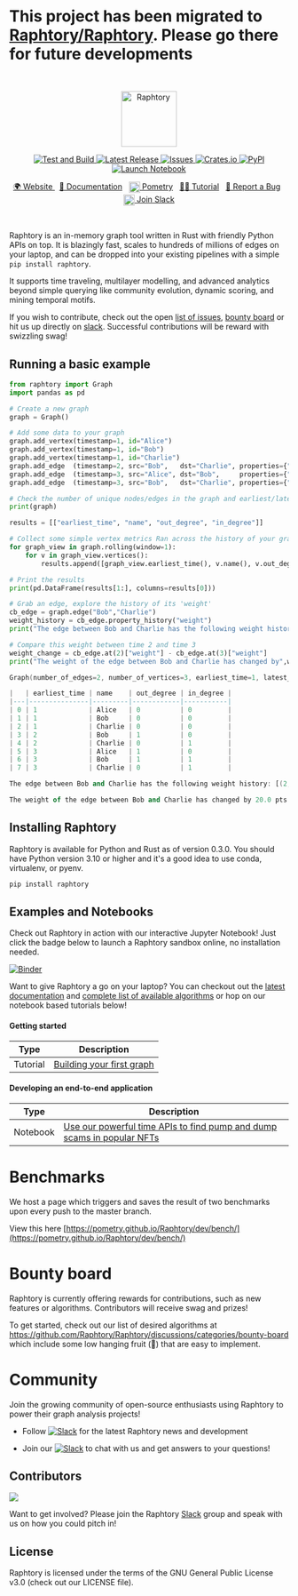 # This project has been migrated to [Raphtory/Raphtory](https://www.github.com/Raphtory/Raphtory). Please go there for future developments 

<br>
<p align="center">
  <img src="https://user-images.githubusercontent.com/6665739/130641943-fa7fcdb8-a0e7-4aa4-863f-3df61b5de775.png" alt="Raphtory" height="100"/>
</p>
<p align="center">
</p>

<p align="center">
<a href="https://github.com/Raphtory/Raphtory/actions/workflows/test.yml/badge.svg">
<img alt="Test and Build" src="https://github.com/Raphtory/Raphtory/actions/workflows/test.yml/badge.svg" />
</a>
<a href="https://github.com/Raphtory/Raphtory/releases">
<img alt="Latest Release" src="https://img.shields.io/github/v/release/Raphtory/Raphtory?color=brightgreen&include_prereleases" />
</a>
<a href="https://github.com/Raphtory/Raphtory/issues">
<img alt="Issues" src="https://img.shields.io/github/issues/Raphtory/Raphtory?color=brightgreen" />
</a>
<a href="https://crates.io/crates/raphtory">
<img alt="Crates.io" src="https://img.shields.io/crates/v/raphtory">
</a>
<a href="https://pypi.org/project/raphtory/">
<img alt="PyPI" src="https://img.shields.io/pypi/v/raphtory">
</a>

<a href="https://mybinder.org/v2/gh/Raphtory/Raphtory/master?labpath=examples%2Fpy%2Flotr%2Flotr.ipynb">
<img alt="Launch Notebook" src="https://mybinder.org/badge_logo.svg" />
</a>
</p>
<p align="center">
<a href="https://www.raphtory.com">🌍 Website </a>
&nbsp
<a href="https://docs.raphtory.com/">📒 Documentation</a>
&nbsp 
<a href="https://www.pometry.com"><img src="https://user-images.githubusercontent.com/6665739/202438989-2859f8b8-30fb-4402-820a-563049e1fdb3.png" height="20" align="center"/> Pometry</a> 
&nbsp
<a href="https://docs.raphtory.com/en/master/Introduction/ingestion.html">🧙🏻‍ Tutorial</a> 
&nbsp
<a href="https://github.com/Raphtory/Raphtory/issues">🐛 Report a Bug</a> 
&nbsp
<a href="https://join.slack.com/t/raphtory/shared_invite/zt-xbebws9j-VgPIFRleJFJBwmpf81tvxA"><img src="https://user-images.githubusercontent.com/6665739/154071628-a55fb5f9-6994-4dcf-be03-401afc7d9ee0.png" height="20" align="center"/> Join Slack</a> 
</p>

<br>

Raphtory is an in-memory graph tool written in Rust with friendly Python APIs on top. It is blazingly fast, scales to hundreds of millions of edges 
on your laptop, and can be dropped into your existing pipelines with a simple `pip install raphtory`.  

It supports time traveling, multilayer modelling, and advanced analytics beyond simple querying like community evolution, dynamic scoring, and mining temporal motifs.

If you wish to contribute, check out the open [list of issues](https://github.com/Pometry/Raphtory/issues), [bounty board](https://github.com/Raphtory/Raphtory/discussions/categories/bounty-board) or hit us up directly on [slack](https://join.slack.com/t/raphtory/shared_invite/zt-xbebws9j-VgPIFRleJFJBwmpf81tvxA). Successful contributions will be reward with swizzling swag!


## Running a basic example

```python
from raphtory import Graph
import pandas as pd

# Create a new graph
graph = Graph()

# Add some data to your graph
graph.add_vertex(timestamp=1, id="Alice")
graph.add_vertex(timestamp=1, id="Bob")
graph.add_vertex(timestamp=1, id="Charlie")
graph.add_edge  (timestamp=2, src="Bob",   dst="Charlie", properties={"weight":5.0})
graph.add_edge  (timestamp=3, src="Alice", dst="Bob",     properties={"weight":10.0})
graph.add_edge  (timestamp=3, src="Bob",   dst="Charlie", properties={"weight":-15.0})

# Check the number of unique nodes/edges in the graph and earliest/latest time seen.
print(graph)

results = [["earliest_time", "name", "out_degree", "in_degree"]]

# Collect some simple vertex metrics Ran across the history of your graph with a rolling window
for graph_view in graph.rolling(window=1):
    for v in graph_view.vertices():
        results.append([graph_view.earliest_time(), v.name(), v.out_degree(), v.in_degree()])

# Print the results
print(pd.DataFrame(results[1:], columns=results[0]))

# Grab an edge, explore the history of its 'weight' 
cb_edge = graph.edge("Bob","Charlie")
weight_history = cb_edge.property_history("weight")
print("The edge between Bob and Charlie has the following weight history:", weight_history)

# Compare this weight between time 2 and time 3
weight_change = cb_edge.at(2)["weight"] - cb_edge.at(3)["weight"]
print("The weight of the edge between Bob and Charlie has changed by",weight_change,"pts")
```

```a
Graph(number_of_edges=2, number_of_vertices=3, earliest_time=1, latest_time=3)

|   | earliest_time | name    | out_degree | in_degree |
|---|---------------|---------|------------|-----------|
| 0 | 1             | Alice   | 0          | 0         |
| 1 | 1             | Bob     | 0          | 0         |
| 2 | 1             | Charlie | 0          | 0         |
| 3 | 2             | Bob     | 1          | 0         |
| 4 | 2             | Charlie | 0          | 1         |
| 5 | 3             | Alice   | 1          | 0         |
| 6 | 3             | Bob     | 1          | 1         |
| 7 | 3             | Charlie | 0          | 1         |

The edge between Bob and Charlie has the following weight history: [(2, 5.0), (3, -15.0)]

The weight of the edge between Bob and Charlie has changed by 20.0 pts
```


## Installing Raphtory 

Raphtory is available for Python and Rust as of version 0.3.0. You should have Python version 3.10 or higher and it's a good idea to use conda, virtualenv, or pyenv. 

```bash
pip install raphtory
``` 

## Examples and Notebooks

Check out Raphtory in action with our interactive Jupyter Notebook! Just click the badge below to launch a Raphtory sandbox online, no installation needed.

 [![Binder](https://mybinder.org/badge_logo.svg)](https://mybinder.org/v2/gh/Raphtory/Raphtory/master?labpath=examples%2Fpy%2Flotr%2Flotr.ipynb) 

Want to give Raphtory a go on your laptop? You can checkout out the [latest documentation](https://docs.raphtory.com/) and [complete list of available algorithms](https://docs.raphtory.com/en/v0.2.0/api/_autosummary/raphtory.algorithms.html) or hop on our notebook based tutorials below!


#### Getting started

| Type     | Description                                                                              |
|----------|------------------------------------------------------------------------------------------|
| Tutorial | [Building your first graph](https://docs.raphtory.com/en/master/Introduction/ingestion.html) |

#### Developing an end-to-end application

| Type | Description                                                                                                                                                   |
| ------------- |---------------------------------------------------------------------------------------------------------------------------------------------------------------|
| Notebook | [Use our powerful time APIs to find pump and dump scams in popular NFTs](https://github.com/Raphtory/Raphtory/blob/master/examples/py/nft/nft_analysis.ipynb) |


# Benchmarks

We host a page which triggers and saves the result of two benchmarks upon every push to the master branch. 

View this here [https://pometry.github.io/Raphtory/dev/bench/](https://pometry.github.io/Raphtory/dev/bench/)

# Bounty board

Raphtory is currently offering rewards for contributions, such as new features or algorithms. Contributors will receive swag and prizes! 

To get started, check out our list of desired algorithms at https://github.com/Raphtory/Raphtory/discussions/categories/bounty-board which include some low hanging fruit (🍇) that are easy to implement. 


# Community  

Join the growing community of open-source enthusiasts using Raphtory to power their graph analysis projects!

- Follow [![Slack](https://img.shields.io/twitter/follow/raphtory?label=@raphtory)](https://twitter.com/raphtory) for the latest Raphtory news and development

- Join our [![Slack](https://img.shields.io/badge/community-Slack-red)](https://join.slack.com/t/raphtory/shared_invite/zt-xbebws9j-VgPIFRleJFJBwmpf81tvxA) to chat with us and get answers to your questions!


## Contributors

<a href="https://github.com/raphtory/raphtory/graphs/contributors"><img src="https://contrib.rocks/image?repo=raphtory/raphtory"/></a>

Want to get involved? Please join the Raphtory [Slack](https://join.slack.com/t/raphtory/shared_invite/zt-xbebws9j-VgPIFRleJFJBwmpf81tvxA) group and speak with us on how you could pitch in!

## License  

Raphtory is licensed under the terms of the GNU General Public License v3.0 (check out our LICENSE file).



